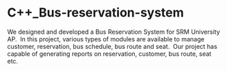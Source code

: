 # C++_Bus-reservation-system
We designed and developed a Bus Reservation System for SRM University AP. 
In this project, various types of modules are available to manage customer, reservation, bus schedule, bus route and seat. 
Our project has capable of generating reports on reservation, customer, bus route, seat etc. 
